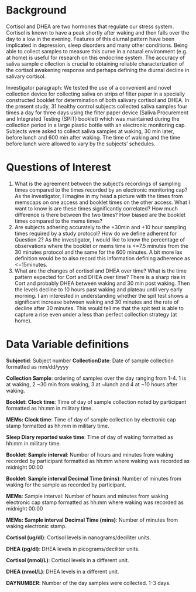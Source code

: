 # Background 

Cortisol and DHEA are two hormones that regulate our stress system. 
Cortisol is known to have a peak shortly after waking and then falls over the 
day to a low in the evening. Features of this diurnal pattern have been 
implicated in depression, sleep disorders and many other conditions. Being able 
to collect samples to measure this curve in a natural environment (e.g. at home)
is useful for research on this endocrine system. The accuracy of saliva sample c
ollection is crucial to obtaining reliable characterization of the cortisol 
awakening response and perhaps defining the diurnal decline in salivary cortisol. 

Investigator paragraph: We tested the use of a convenient and novel collection 
device for collecting saliva on strips of filter paper in a specially 
constructed booklet for determination of both salivary cortisol and DHEA.  In 
the present study, 31 healthy control subjects collected saliva samples four 
times a day for three days using the filter paper device (Saliva Procurement and
Integrated Testing (SPIT) booklet) which was maintained during the collection 
period in a large plastic bottle with an electronic monitoring cap. Subjects 
were asked to collect saliva samples at waking, 30 min later, before lunch and 
600 min after waking.  The time of waking and the time before lunch were allowed
to vary by the subjects’ schedules.
 
# Questions of Interest 
1. What is the agreement between the subject’s recordings of sampling times compared to the times recorded by an electronic monitoring cap? As the investigator, I imagine in my head a picture with the times from memscaps on one access and booklet times on the other access.  What I want to know is are
these times significantly correlated?  How much difference is there between the two times? How biased are the booklet times compared to the mems times?
2. Are subjects adhering accurately to the +30min and +10 hour sampling times required by a study protocol? How do we define adherent for Question 2? As the investigator, I would like to know the percentage of observations where the booklet or mems time is <=7.5 minutes from the 30 minutes protocol and the same for the 600 minutes.  A bit more lax definition would be to also record this information defining adherence as <=15minutes.
3. What are the changes of cortisol and DHEA over time? What is the time pattern expected for Cort and DHEA over time?  There is a sharp rise in Cort and probably DHEA between waking and 30 min post waking.  Then the levels decline to 10 hours past waking and plateau until very early morning.  I am interested in understanding whether the spit test shows a significant increase between waking and 30 minutes and the rate of decline after 30 minutes.  This would tell me that the spit test is able to capture a rise even under a less than perfect collection strategy (at home).
 
# Data Variable definitions
__Subjectid__: Subject number
__CollectionDate__: Date of sample collection formatted as mm/dd/yyyy

__Collection Sample__: ordering of samples over the day ranging from 1-4. 1 is 
at waking, 2 ~30 min from waking, 3 at ~lunch and 4 at ~10 hours after waking.

__Booklet: Clock time__: Time of day of sample collection noted by participant 
formatted as hh:mm in military time.

__MEMs: Clock time__: Time of day of sample collection by electronic cap stamp 
formatted as hh:mm in military time.

__Sleep Diary reported wake time__: Time of day of waking formatted as hh:mm in 
military time.

__Booklet: Sample interval__: Number of hours and minutes from waking recorded 
by participant formatted as hh:mm where waking was recorded as midnight 00:00

__Booklet: Sample interval Decimal Time (mins)__: Number of minutes from waking 
for the sample as recorded by participant.

__MEMs__: Sample interval: Number of hours and minutes from waking electronic 
cap stamp formatted as hh:mm where waking was recorded as midnight 00:00

__MEMs: Sample interval Decimal Time (mins)__: Number of minutes from waking 
electronic stamp.

__Cortisol (ug/dl)__: Cortisol levels in nanograms/deciliter units.

__DHEA (pg/dl)__: DHEA levels in picograms/deciliter units.

__Cortisol (nmol/L)__: Cortisol levels in a different unit.

__DHEA (nmol/L)__: DHEA levels in a different unit.

__DAYNUMBER__: Number of the day samples were collected. 1-3 days.
